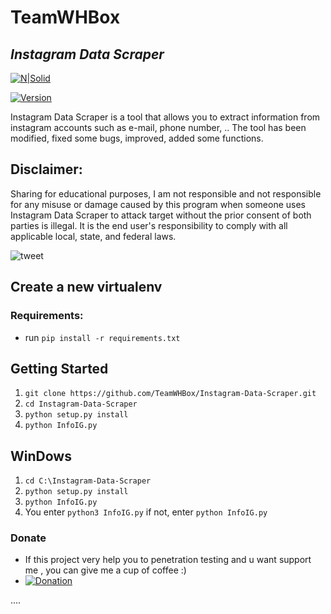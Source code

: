 # TeamWHBox
## _Instagram Data Scraper_

[![N|Solid](https://avatars.githubusercontent.com/u/89503980)](https://github.com/TeamWHBox/)

[![Version](https://img.shields.io/badge/TeamWHBox-InstaScraper-red.svg?maxAge=259200)]()

Instagram Data Scraper is a tool that allows you to extract information from instagram accounts such as e-mail, phone number, ..
The tool has been modified, fixed some bugs, improved, added some functions.

## Disclaimer:

Sharing for educational purposes, I am not responsible and not responsible for any misuse or damage caused by this program when someone uses Instagram Data Scraper to attack target without the prior consent of both parties is illegal. It is the end user's responsibility to comply with all applicable local, state, and federal laws.

![tweet](https://drakelam.com/uploads/blog/202108/img_612768f1acaba8-93669248-48345368.jpg)

## Create a new virtualenv

### Requirements:
 - run `pip install -r requirements.txt`

## Getting Started
1. ```git clone https://github.com/TeamWHBox/Instagram-Data-Scraper.git```
2. ```cd Instagram-Data-Scraper```
3. ```python setup.py install ```
4. ```python InfoIG.py ```

## WinDows
1. ```cd C:\Instagram-Data-Scraper```
3. ```python setup.py install ```
4. ```python InfoIG.py ```
5.  You enter ```python3 InfoIG.py``` if not, enter ```python InfoIG.py```

### Donate
- If this project very help you to penetration testing  and u want support me , you can give me a cup of coffee :)
- [![Donation](https://img.shields.io/badge/PayPal-Donate-yellow.svg)](https://www.paypal.me/dinhlamvan)


....


